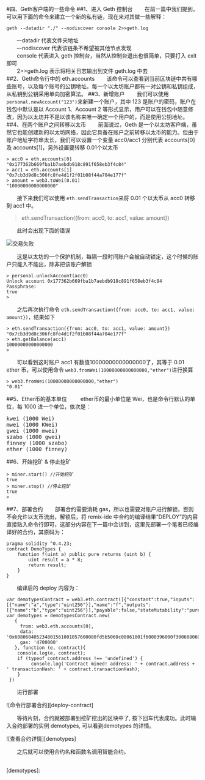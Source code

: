 #四、Geth客户端的一些命令
##1、进入 Geth 控制台
&nbsp;&nbsp;&nbsp;&nbsp;&nbsp;&nbsp;&nbsp;在前一篇中我们提到，可以用下面的命令来建立一个新的私有链，现在来对其做一些解释：<br/>

```
geth --datadir "./" --nodiscover console 2>>geth.log
```
&nbsp;&nbsp;&nbsp;&nbsp;&nbsp;&nbsp;&nbsp;–-datadir 代表文件夹地址<br/>
&nbsp;&nbsp;&nbsp;&nbsp;&nbsp;&nbsp;&nbsp;–-nodiscover 代表该链条不希望被其他节点发现<br/>
&nbsp;&nbsp;&nbsp;&nbsp;&nbsp;&nbsp;&nbsp;console 代表进入 geth 控制台，当然从控制台退出也很简单，只要打入 exit 即可<br/>
&nbsp;&nbsp;&nbsp;&nbsp;&nbsp;&nbsp;&nbsp;2>>geth.log 表示将相关日志输出到文件 geth.log 中去<br/>
##2、Geth命令行中的 eth.accounts
&nbsp;&nbsp;&nbsp;&nbsp;&nbsp;&nbsp;&nbsp;该命令可以查看到当前区块链中共有哪些账号，以及每个账号的公钥地址。每一个以太坊账户都有一对公钥和私钥组成，从私钥到公钥采用单向加密算法。
##3、新增账户
&nbsp;&nbsp;&nbsp;&nbsp;&nbsp;&nbsp;&nbsp;我们可以使用 ```personal.newAccount("123")```来新建一个账户，其中 123 是账户的密码，账户在钱包中默认是以 Account 1、Account 2 等形式显示，用户可以在钱包中随意修改，因为以太坊并不是以该名称来唯一确定一个用户的，而是使用公钥地址。
##4、在两个账户之间转移以太币
&nbsp;&nbsp;&nbsp;&nbsp;&nbsp;&nbsp;&nbsp;前面说过，Geth 是一个以太坊客户端，虽然它也能创建新的以太坊网络，因此它具备在账户之前转移以太币的能力。但由于账户地址字符串太长，我们可以设置一个变量 acc0/acc1 分别代表 accounts[0] 及 accounts[1]，另外设置要转移 0.01个以太币

```
> acc0 = eth.accounts[0]
"0x177362b669fba1b7aebdb918c891f658eb3f4c84"
> acc1 = eth.accounts[1]
"0x7cb3d9d8c306fc8fe4d1f2f01b08f44a704e177f"
> amount = web3.toWei(0.01)
"10000000000000000"
```

&nbsp;&nbsp;&nbsp;&nbsp;&nbsp;&nbsp;&nbsp;接下来我们可以使用 ```eth.sendTransaction```来将 0.01 个以太币从 acc0 转移到 acc1 中。
> eth.sendTransaction({from: acc0, to: acc1, value: amount})

&nbsp;&nbsp;&nbsp;&nbsp;&nbsp;&nbsp;&nbsp;此时会出现下面的错误

![交易失败][transaction-fail]

&nbsp;&nbsp;&nbsp;&nbsp;&nbsp;&nbsp;&nbsp;这是以太坊的一个保护机制，每隔一段时间账户会被自动锁定，这个时候的账户只能入不能出，除非把该账户解锁

```
> personal.unlockAccount(acc0)
Unlock account 0x177362b669fba1b7aebdb918c891f658eb3f4c84
Passphrase: 
true
>

```
&nbsp;&nbsp;&nbsp;&nbsp;&nbsp;&nbsp;&nbsp;之后再次执行命令 ```eth.sendTransaction({from: acc0, to: acc1, value: amount})```，结果如下

```
> eth.sendTransaction({from: acc0, to: acc1, value: amount})
"0x7cb3d9d8c306fc8fe4d1f2f01b08f44a704e177f"
> eth.getBalance(acc1)
10000000000000000
>
```

&nbsp;&nbsp;&nbsp;&nbsp;&nbsp;&nbsp;&nbsp;可以看到这时账户 acc1 有数值10000000000000000了，其等于 0.01 ether 币，可以使用命令 ```web3.fromWei(10000000000000000,"ether")```进行换算

```
> web3.fromWei(10000000000000000,"ether")
"0.01"
```

##5、Ether币的基本单位
&nbsp;&nbsp;&nbsp;&nbsp;&nbsp;&nbsp;&nbsp; ether币的最小单位是 Wei，也是命令行默认的单位，每 1000 进一个单位，依次是：
<pre>
kwei (1000 Wei)
mwei (1000 KWei)
gwei (1000 mwei)
szabo (1000 gwei)
finney (1000 szabo)
ether (1000 finney)
</pre>
##6、开始挖矿 & 停止挖矿
```
> miner.start() //开始挖矿
true
> miner.stop() //停止挖矿
true
>
```
##7、部署合约
&nbsp;&nbsp;&nbsp;&nbsp;&nbsp;&nbsp;&nbsp;部署合约需要消耗 gas，所以也需要对账户进行解锁，否则不会允许以太币流出，解锁后，将 remix-ide 中合约的编译结果“DEPLOY”的内容直接贴入命令行即可，这部分内容在下一篇中会讲到，这里先部署一个笔者已经编译好的合约，其原码为：

```
pragma solidity ^0.4.23;
contract DemoTypes {
    function f(uint a) public pure returns (uint b) {
        uint result = a * 8;
        return result;
    }
}
```

&nbsp;&nbsp;&nbsp;&nbsp;&nbsp;&nbsp;&nbsp;编译后的 deploy 内容为：

```
var demotypesContract = web3.eth.contract([{"constant":true,"inputs":[{"name":"a","type":"uint256"}],"name":"f","outputs":[{"name":"b","type":"uint256"}],"payable":false,"stateMutability":"pure","type":"function"}]);
var demotypes = demotypesContract.new(
   {
     from: web3.eth.accounts[0], 
     data: '0x608060405234801561001057600080fd5b5060c08061001f6000396000f300608060405260043610603f576000357c0100000000000000000000000000000000000000000000000000000000900463ffffffff168063b3de648b146044575b600080fd5b348015604f57600080fd5b50606c600480360381019080803590602001909291905050506082565b6040518082815260200191505060405180910390f35b600080600883029050809150509190505600a165627a7a723058207c086fca68eaa0dc5e7ef06ff12187e9d98d193078b802ff524ac430417037d70029', 
     gas: '4700000'
   }, function (e, contract){
    console.log(e, contract);
    if (typeof contract.address !== 'undefined') {
         console.log('Contract mined! address: ' + contract.address + ' transactionHash: ' + contract.transactionHash);
    }
 })
```

&nbsp;&nbsp;&nbsp;&nbsp;&nbsp;&nbsp;&nbsp;进行部署

![命令行部署合约][deploy-contract]

&nbsp;&nbsp;&nbsp;&nbsp;&nbsp;&nbsp;&nbsp;等待片刻，合约就被部署到挖矿挖出的区块中了, 按下回车代表成功。此时输入合约部署的实例 demotypes, 可以看到demotypes 的详情。

![查看合约详情][demotypes]

&nbsp;&nbsp;&nbsp;&nbsp;&nbsp;&nbsp;&nbsp;之后就可以使用合约名和函数名调用智能合约。
&nbsp;&nbsp;&nbsp;&nbsp;&nbsp;&nbsp;&nbsp;
&nbsp;&nbsp;&nbsp;&nbsp;&nbsp;&nbsp;&nbsp;
&nbsp;&nbsp;&nbsp;&nbsp;&nbsp;&nbsp;&nbsp;
&nbsp;&nbsp;&nbsp;&nbsp;&nbsp;&nbsp;&nbsp;
&nbsp;&nbsp;&nbsp;&nbsp;&nbsp;&nbsp;&nbsp;
&nbsp;&nbsp;&nbsp;&nbsp;&nbsp;&nbsp;&nbsp;


[transaction-fail]:
[deploy-contract]:
[demotypes]:





















